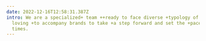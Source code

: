 ```yaml
---
date: 2022-12-16T12:58:31.387Z
intro: We are a specialized+ team ++ready to face diverse +typology of projects,
  loving +to accompany brands to take +a step forward and set the +pace of
  times.
---
```

